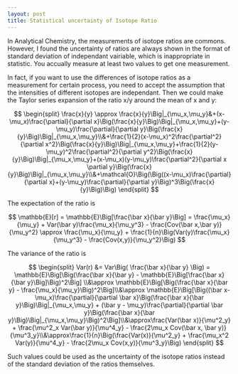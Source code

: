 ```yaml
---
layout: post
title: Statistical uncertainty of Isotope Ratio
---
```


In Analytical Chemistry, the measurements of isotope ratios are commons. However, I found the uncertainty of ratios are always shown in the format of standard deviation of independant vairiable, which is inappropriate in statistic. You accually measure at least two values to get one measurement.

In fact, if you want to use the differences of isotope ratios as a measurement for certain process, you need to accept the assumption that the intensities of different isotopes are independant. Then we could make the Taylor series expansion of the ratio x/y around the mean of x and y:

$$
\begin{split} 
\frac{x}{y} \approx \frac{x}{y}\Big|_{\mu_x,\mu_y}&+(x-\mu_x)\frac{\partial}{\partial x}\Big(\frac{x}{y}\Big)\Big|_{\mu_x,\mu_y}+(y-\mu_y)\frac{\partial}{\partial y}\Big(\frac{x}{y}\Big)\Big|_{\mu_x,\mu_y}\\&+\frac{1}{2}(x-\mu_x)^2\frac{\partial^2}{\partial x^2}\Big(\frac{x}{y}\Big)\Big|_{\mu_x,\mu_y}+\frac{1}{2}(y-\mu_y)^2\frac{\partial^2}{\partial y^2}\Big(\frac{x}{y}\Big)\Big|_{\mu_x,\mu_y}+(x-\mu_x)(y-\mu_y)\frac{\partial^2}{\partial x \partial y}\Big(\frac{x}{y}\Big)\Big|_{\mu_x,\mu_y}\\&+\mathcal{O}\Big(\Big((x-\mu_x)\frac{\partial}{\partial x}+(y-\mu_y)\frac{\partial}{\partial y}\Big)^3\Big(\frac{x}{y}\Big)\Big)
\end{split}
$$

The expectation of the ratio is 

$$
\mathbb{E}[r] = \mathbb{E}\Big[\frac{\bar x}{\bar y}\Big] = \frac{\mu_x}{\mu_y} + Var(\bar y)\frac{\mu_x}{\mu_y^3} - \frac{Cov(\bar x,\bar y)}{\mu_y^2} \approx \frac{\mu_x}{\mu_y} + \frac{1}{n}\Big(Var(y)\frac{\mu_x}{\mu_y^3} - \frac{Cov(x,y)}{\mu_y^2}\Big)
$$

The variance of the ratio is

$$
\begin{split}
Var(r) &= Var\Big( \frac{\bar x}{\bar y} \Big) = \mathbb{E}\Big[\Big(\frac{\bar x}{\bar y} - \mathbb{E}\Big[\frac{\bar x}{\bar y}\Big]\Big)^2\Big] \\&\approx \mathbb{E}\Big[\Big(\frac{\bar x}{\bar y} - \frac{\mu_x}{\mu_y}\Big)^2\Big]\\&\approx \mathbb{E}\Big[\Big((\bar x-\mu_x)\frac{\partial}{\partial \bar x}\Big(\frac{\bar x}{\bar y}\Big)\Big|_{\mu_x,\mu_y} + (\bar y - \mu_y)\frac{\partial}{\partial \bar y}\Big(\frac{\bar x}{\bar y}\Big)\Big|_{\mu_x,\mu_y}\Big)^2\Big]\\&\approx\frac{Var(\bar x)}{\mu^2_y} + \frac{\mu^2_x Var(\bar y)}{\mu^4_y} - \frac{2\mu_x Cov(\bar x, \bar y)}{\mu^3_y}\\&\approx\frac{1}{n}\Big(\frac{Var(x)}{\mu^2_y} + \frac{\mu_x^2 Var(y)}{\mu^4_y} - \frac{2\mu_x Cov(x,y)}{\mu^3_y}\Big)
\end{split}
$$

Such values could be used as the uncertainty of the isotope ratios instead of the standard deviation of the ratios themselves.
